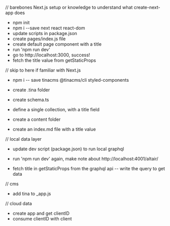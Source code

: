 // barebones Next.js setup or knowledge to understand what create-next-app does
- npm init
- npm i --save next react react-dom
- update scripts in package.json
- create pages/index.js file
- create default page component with a title
- run 'npm run dev'
- go to http://localhost:3000, success!
- fetch the title value from getStaticProps

// skip to here if familiar with Next.js
- npm i -- save tinacms @tinacms/cli styled-components
- create .tina folder
- create schema.ts
- define a single collection, with a title field

- create a content folder
- create an index.md file with a title value

// local data layer
- update dev script (package.json) to run local graphql
- run 'npm run dev' again, make note about http://localhost:4001/altair/

- fetch title in getStaticProps from the graphql api
-- write the query to get data

// cms
- add tina to _app.js

// cloud data
- create app and get clientID
- consume clientID with client